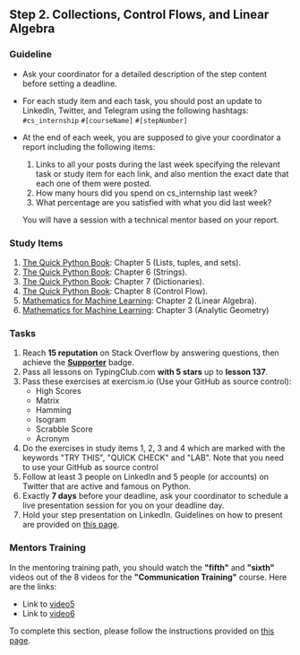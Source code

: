 ## Step 2. Collections, Control Flows, and Linear Algebra

### Guideline

- Ask your coordinator for a detailed description of the step content before setting a deadline.

- For each study item and each task, you should post an update to LinkedIn, Twitter, and Telegram using the following hashtags:
`#cs_internship`
`#[courseName]`
`#[stepNumber]`

- At the end of each week, you are supposed to give your coordinator a report including the following items:
  1. Links to all your posts during the last week specifying the relevant task or study item for each link, and also mention the exact date that each one of them were posted.
  2. How many hours did you spend on cs_internship last week?
  3. What percentage are you satisfied with what you did last week?

  You will have a session with a technical mentor based on your report.


### Study Items

  1. [The Quick Python Book](README.md): Chapter 5 (Lists, tuples, and sets).
  2. [The Quick Python Book](README.md): Chapter 6 (Strings).
  3. [The Quick Python Book](README.md): Chapter 7 (Dictionaries).
  4. [The Quick Python Book](README.md): Chapter 8 (Control Flow).
  5. [Mathematics for Machine Learning](README.md): Chapter 2 (Linear Algebra).
  6. [Mathematics for Machine Learning](README.md): Chapter 3 (Analytic Geometry)

  
### Tasks

  1. Reach **15 reputation** on Stack Overflow by answering questions, then achieve the **[Supporter](https://stackoverflow.com/help/badges/6/supporter)** badge.  
  2. Pass all lessons on TypingClub.com **with 5 stars** up to **lesson 137**.
  3. Pass these exercises at exercism.io (Use your GitHub as source control):  
      - High Scores
      - Matrix
      - Hamming 
      - Isogram
      - Scrabble Score
      - Acronym  
  4. Do the exercises in study items 1, 2, 3 and 4 which are marked with the keywords "TRY THIS", "QUICK CHECK" and "LAB". Note that you need to use your GitHub as source control
  5. Follow at least 3 people on LinkedIn and 5 people (or accounts) on Twitter that are active and famous on Python.
  6. Exactly **7 days** before your deadline, ask your coordinator to schedule a live presentation session for you on your deadline day.
  7. Hold your step presentation on LinkedIn. Guidelines on how to present are provided on [this page](https://github.com/cs-internship/cs-internship-spec/blob/master/courses/presentation-guidelines.md).


### Mentors Training

In the mentoring training path, you should watch the **"fifth"** and **"sixth"** videos out of the 8 videos for the **"Communication Training"** course. Here are the links:

- Link to [video5](https://drive.google.com/file/d/1ncbYej5CvvJNVu6GlnKFTxxJ7iYjVXv0/view?usp=sharing)
- Link to [video6](https://drive.google.com/file/d/1L-xFO4gbmBmxepTldUT61_HuA4d3T9eU/view?usp=sharing)

To complete this section, please follow the instructions provided on [this page](https://github.com/cs-internship/cs-internship-spec/blob/master/courses/mentoring-workshops-instruction.md).
 
